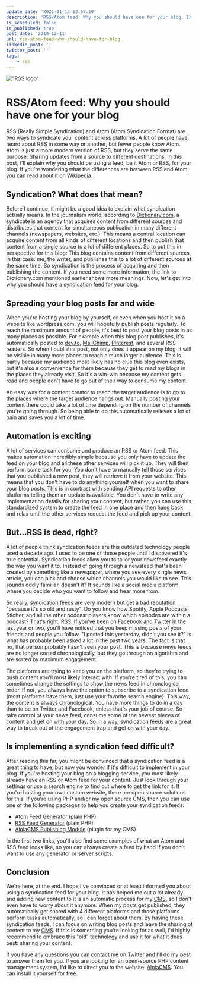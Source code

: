 ```yaml
---
update_date: '2021-01-13 13:57:19'
description: 'RSS/Atom feed: Why you should have one for your blog. In this post I talk about why you should have syndication feeds for your blog. You can easily and quickly share your content to many different platforms without doing any of the work yourself.'
is_scheduled: false
is_published: true
post_date: '2019-12-11'
url: rss-atom-feed-why-should-have-for-blog
linkedin_post: ''
twitter_post: ''
tags:
    - rss
---
```

!["RSS logo"](/images/articles/rss-logo.png)
# RSS/Atom feed: Why you should have one for your blog
RSS (Really Simple Syndication) and Atom (Atom Syndication Format) are two ways to syndicate your content across platforms. A lot of people have heard about RSS in some way or another, but fewer people know Atom. Atom is just a more modern version of RSS, but they serve the same purpose: Sharing updates from a source to different destinations. In this post, I'll explain why you should be using a feed, be it Atom or RSS, for your blog. If you're wondering what the differences are between RSS and Atom, you can read about it on [Wikipedia](https://en.wikipedia.org/wiki/Atom_(Web_standard)#Atom_compared_to_RSS_2.0).

## Syndication? What does that mean?
Before I continue, it might be a good idea to explain what syndication actually means. In the journalism world, according to [Dictionary.com](https://www.dictionary.com/browse/syndication?s=t), a syndicate is an agency that acquires content from different sources and distributes that content for simultaneous publication in many different channels (newspapers, websites, etc.). This means a central location can acquire content from all kinds of different locations and then publish that content from a single source to a lot of different places. So to put this in perspective for this blog: This blog contains content from different sources, in this case: me, the writer, and publishes this to a lot of different sources at the same time. So syndication is the process of acquiring and then publishing the content. If you need some more information, the link to Dictionary.com mentioned earlier shows more meanings. Now, let's get into why you should have a syndication feed for your blog.

## Spreading your blog posts far and wide
When you're hosting your blog by yourself, or even when you host it on a website like wordpress.com, you will hopefully publish posts regularly. To reach the maximum amount of people, it's best to post your blog posts in as many places as possible. For example when this blog post publishes, it's automatically posted to [dev.to](https://dev.to/roelofjanelsinga), [MailChimp](https://mailchi.mp/d405013025c9/roelofjanelsinga), [Pinterest](https://nl.pinterest.com/roelofelsinga/blog-posts/), and several RSS readers. So when I publish a post, not only does it appear on my blog, it will be visible in many more places to reach a much larger audience. This is partly because my audience most likely has no clue this blog even exists, but it's also a convenience for them because they get to read my blogs in the places they already visit. So it's a win-win because my content gets read and people don't have to go out of their way to consume my content. 

An easy way for a content creator to reach the target audience is to go to the places where the target audience hangs out. Manually posting your content there could take a lot of time depending on the number of channels you're going through. So being able to do this automatically relieves a lot of pain and saves you a lot of time.

## Automation is exciting
A lot of services can consume and produce an RSS or Atom feed. This makes automation incredibly simple because you only have to update the feed on your blog and all these other services will pick it up. They will then perform some task for you. You don't have to manually tell those services that you published a new post, they will retrieve it from your website. This means that you don't have to do anything yourself when you want to share your blog posts. This is in contrast with sending API requests to other platforms telling them an update is available. You don't have to write any implementation details for sharing your content, but rather, you can use this standardized system to create the feed in one place and then hang back and relax until the other services request the feed and pick up your content. 

## But...RSS is dead, right?
A lot of people think syndication feeds are this outdated technology people used a decade ago. I used to be one of those people until I discovered it's true potential. Syndication feeds allow you to tailor your newsfeed exactly the way you want it to. Instead of going through a newsfeed that's been created by something like a newspaper, where you see every single news article, you can pick and choose which channels you would like to see. This sounds oddly familiar, doesn't it? It sounds like a social media platform, where you decide who you want to follow and hear more from. 

So really, syndication feeds are very modern but get a bad reputation "because it's so old and rusty". Do you know how Spotify, Apple Podcasts, Sticher, and all the other podcast players know which episodes are within a podcast? That's right, RSS. If you've been on Facebook and Twitter in the last year or two, you'll have noticed that you keep missing posts of your friends and people you follow. "I posted this yesterday, didn't you see it?" is what has probably been asked a lot in the past two years. The fact is that no, that person probably hasn't seen your post. This is because news feeds are no longer sorted chronologically, but they go through an algorithm and are sorted by maximum engagement. 

The platforms are trying to keep you on the platform, so they're trying to push content you'll most likely interact with. If you're tired of this, you can sometimes change the settings to show the news feed in chronological order. If not, you always have the option to subscribe to a syndication feed (most platforms have them, just use your favorite search engine). This way, the content is always chronological. You have more things to do in a day than to be on Twitter and Facebook, unless that's your job of course. So take control of your news feed, consume some of the newest pieces of content and get on with your day. So in a way, syndication feeds are a great way to break out of the engagement trap and get on with your day.

## Is implementing a syndication feed difficult?
After reading this far, you might be convinced that a syndication feed is a great thing to have, but now you wonder if it's difficult to implement in your blog. If you're hosting your blog on a blogging service, you most likely already have an RSS or Atom feed for your content. Just look through your settings or use a search engine to find out where to get the link for it. If you're hosting your own custom website, there are open source solutions for this. If you're using PHP and/or my open source CMS, then you can use one of the following packages to help you create your syndication feeds:

- [Atom Feed Generator](https://github.com/roelofjan-elsinga/atom-feed-generator) (plain PHP)
- [RSS Feed Generator](https://github.com/roelofjan-elsinga/rss-feed-generator) (plain PHP)
- [AloiaCMS Publishing Module](https://github.com/roelofjan-elsinga/flat-file-cms-publish) (plugin for my CMS)

In the first two links, you'll also find some examples of what an Atom and RSS feed looks like, so you can always create a feed by hand if you don't want to use any generator or server scripts.

## Conclusion
We're here, at the end. I hope I've convinced or at least informed you about using a syndication feed for your blog. It has helped me out a lot already and adding new content to it is an automatic process for my [CMS](https://aloiacms.com), so I don't even have to worry about it anymore. When my posts get published, they automatically get shared with 4 different platforms and those platforms perform tasks automatically, so I can forget about them. By having these syndication feeds, I can focus on writing blog posts and leave the sharing of content to my [CMS](https://aloiacms.com). If this is something you're looking for as well, I'd highly recommend to embrace this "old" technology and use it for what it does best: sharing your content.

If you have any questions you can contact me on [Twitter](https://twitter.com/RJElsinga) and I'll do my best to answer them for you. If you are looking for an open-source PHP content management system, I'd like to direct you to the website: [AloiaCMS](https://aloiacms.com). You can install it yourself for free.